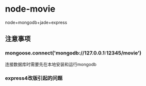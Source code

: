 # node-movie
node+mongodb+jade+express

## 注意事项
### mongoose.connect('mongodb://127.0.0.1:12345/movie')
连接数据库时需要先在本地安装和运行mongodb

### express4改版引起的问题


